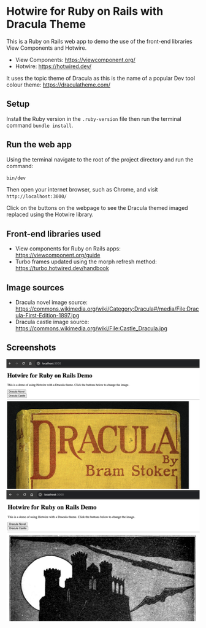 # Hotwire for Ruby on Rails with Dracula Theme

This is a Ruby on Rails web app to demo the use of the front-end libraries View Components and Hotwire.

- View Components: https://viewcomponent.org/
- Hotwire: https://hotwired.dev/

It uses the topic theme of Dracula as this is the name of a popular Dev tool colour theme: https://draculatheme.com/

## Setup

Install the Ruby version in the `.ruby-version` file then run the terminal command `bundle install`.

## Run the web app

Using the terminal navigate to the root of the project directory and run the command:

```sh
bin/dev
```

Then open your internet browser, such as Chrome, and visit `http://localhost:3000/`

Click on the buttons on the webpage to see the Dracula themed imaged replaced using the Hotwire library.

## Front-end libraries used

- View components for Ruby on Rails apps: https://viewcomponent.org/guide
- Turbo frames updated using the morph refresh method: https://turbo.hotwired.dev/handbook

## Image sources

- Dracula novel image source: https://commons.wikimedia.org/wiki/Category:Dracula#/media/File:Dracula-First-Edition-1897.jpg
- Dracula castle image source: https://commons.wikimedia.org/wiki/File:Castle_Dracula.jpg

## Screenshots

![Screenshot with image of Dracula novel](screenshots/screenshot-dracual-novel.png)
![Screenshot with image of Dracula castle](screenshots/screenshot-dracula-castle.png)
